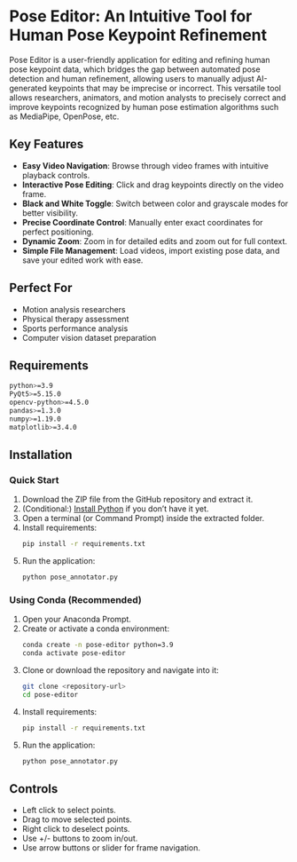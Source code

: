 # Pose Editor: An Intuitive Tool for Human Pose Keypoint Refinement

Pose Editor is a user-friendly application for editing and refining human pose keypoint data, which bridges the gap between automated pose detection and human refinement, allowing users to manually adjust AI-generated keypoints that may be imprecise or incorrect. This versatile tool allows researchers, animators, and motion analysts to precisely correct and improve keypoints recognized by human pose estimation algorithms such as MediaPipe, OpenPose, etc.

## Key Features

- **Easy Video Navigation**: Browse through video frames with intuitive playback controls.
- **Interactive Pose Editing**: Click and drag keypoints directly on the video frame.
- **Black and White Toggle**: Switch between color and grayscale modes for better visibility.
- **Precise Coordinate Control**: Manually enter exact coordinates for perfect positioning.
- **Dynamic Zoom**: Zoom in for detailed edits and zoom out for full context.
- **Simple File Management**: Load videos, import existing pose data, and save your edited work with ease.

## Perfect For

- Motion analysis researchers
- Physical therapy assessment
- Sports performance analysis
- Computer vision dataset preparation

## Requirements
```bash
python>=3.9
PyQt5>=5.15.0
opencv-python>=4.5.0
pandas>=1.3.0
numpy>=1.19.0
matplotlib>=3.4.0
```

## Installation

### Quick Start

1. Download the ZIP file from the GitHub repository and extract it.
2. (Conditional:) [Install Python](https://www.python.org/downloads/) if you don’t have it yet.
3. Open a terminal (or Command Prompt) inside the extracted folder.
4. Install requirements:
   ```bash
   pip install -r requirements.txt
   ```
5. Run the application:
   ```bash
   python pose_annotator.py
   ```

### Using Conda (Recommended)

1. Open your Anaconda Prompt.
2. Create or activate a conda environment:
   ```bash
   conda create -n pose-editor python=3.9
   conda activate pose-editor
   ```
3. Clone or download the repository and navigate into it:
   ```bash
   git clone <repository-url>
   cd pose-editor
   ```
4. Install requirements:
   ```bash
   pip install -r requirements.txt
   ```
5. Run the application:
   ```bash
   python pose_annotator.py
   ```

## Controls

- Left click to select points.
- Drag to move selected points.
- Right click to deselect points.
- Use +/- buttons to zoom in/out.
- Use arrow buttons or slider for frame navigation.
